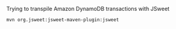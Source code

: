 Trying to transpile Amazon DynamoDB transactions with JSweet

```bash
mvn org.jsweet:jsweet-maven-plugin:jsweet
```
